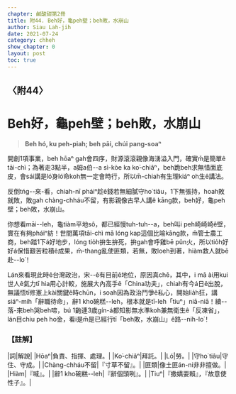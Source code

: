 ```yaml
---
chapter: 鹹酸甜第2冊
title: 附44. Beh好，龜peh壁；beh敗，水崩山
author: Siau Lah-jih
date: 2021-07-24
category: chheh
show_chapter: 0
layout: post
toc: true
---
```


## 〈附44〉
# Beh好，龜peh壁；beh敗，水崩山
> **Beh hó, ku peh-piah; beh pāi, chúi pang-soaⁿ**

開創1項事業，beh hōaⁿ gah會四序，財源滾滾親像海湧溢入門，確實m̄是簡單ê tāi-chì；為著走3點半，a姆a伯--a sì-kòe ka ko͘-chiâⁿ，beh跪beh求無惜面底皮，會sái講是ló͘身ló͘命koh無一定會時行，所以m̄-chiah有生理kiáⁿ oh生ê講法。

反倒tńg--來-看，chiah-nī pháiⁿ趁ê錢若無細膩守ho͘ tiâu，1下無張持，hoah敗就敗，敗gah chàng-chháu不留，有影親像古早人講ê kāng款，beh好，龜peh壁；beh敗，水崩山。

你想看māi--leh，龜tiàm平地sô，都已經慢tuh-tuh--a，beh叫i peh崎崎崎ê壁，實在有夠pháiⁿ紡！世間萬項tāi-chì mā lóng kap這個比喻kāng款，m̄管士農工商，beh踏1下á好地步，lóng tio̍h拚生拚死，拚gah會呼雞bē pûn火，所以tio̍h好好á保惜艱苦粒積ê成果，m̄-thang亂使匪類，若無，敗loeh到著，hiàm救人就bē赴--lo͘！

Lán來看現此時ê台灣政治，宋--ê有目前ê地位，原因真chē，其中，i mā ài用kui世人ê氣力tī hia用心計較，施展大內高手ê「China功夫」，chiah有今á日ê出脫，無議悟tī修憲上kài關鍵ê時chūn，i soah因為政治鬥爭ê私心，開始lia̍h狂，講siáⁿ-mih「辭職待命」，辭1 kho͘碗糕--leh，根本就是tī-leh「tiuⁿ」niā-niā！續--落-來beh哭beh啼，bú 1齣連3歲gín-á都知影無水準koh兼無衛生ê「反凍省」，lán目chiu peh ho͘金，看i是m̄是已經行tī「beh敗，水崩山」ê路--nih-lo͘！


### 【註解】

|詞|解說|
|Hōaⁿ|負責、指揮、處理。|
|Ko͘-chiâⁿ|拜託。|
|Ló͘|勞。|
|守ho͘ tiâu|守住、守成。|
|Chàng-chháu不留|『寸草不留』。|
|匪類|像土匪án-ni非非擅做。|
|Hiàm|『喊』。|
|辭1 kho͘碗糕--leh|『辭個頭咧』。|
|Tiuⁿ|『撒嬌耍賴』，『故意使性子』。|
